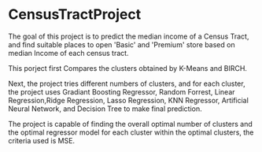 # CensusTractProject

The goal of this project is to predict the median income of a Census Tract, and find suitable places to open 'Basic' and 'Premium' store based on median Income of each census tract.

This porject first Compares the clusters obtained by K-Means and BIRCH.

Next, the project tries different numbers of clusters, and for each cluster, the project uses Gradiant Boosting Regressor, Random Forrest, Linear Regression,Ridge Regression, Lasso Regression, KNN Regressor, Artificial Neural Network, and Decision Tree to make final prediction.

The project is capable of finding the overall optimal number of clusters and the optimal regressor model for each cluster within the optimal clusters, the criteria used is MSE.

